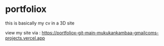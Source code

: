 # portfoliox

this is basically my cv in a 3D site

view my site via : https://portfoliox-git-main-mukukankambaa-gmailcoms-projects.vercel.app
